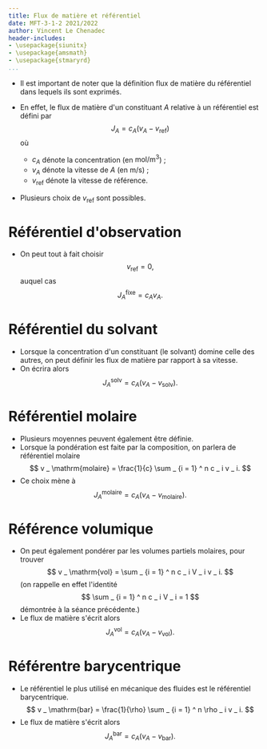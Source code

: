 ```yaml
---
title: Flux de matière et référentiel
date: MFT-3-1-2 2021/2022
author: Vincent Le Chenadec
header-includes:
- \usepackage{siunitx}
- \usepackage{amsmath}
- \usepackage{stmaryrd}
...
```


* Il est important de noter que la définition flux de matière du référentiel dans lequels ils sont exprimés.
* En effet, le flux de matière d'un constituant $A$ relative à un référentiel est défini par
$$
J _ A = c _ A \left ( v _ A - v _ \mathrm{ref} \right )
$$
où

	- $c _ A$ dénote la concentration (en $\si{\mole\per\meter\cubed}$) ;
	- $v _ A$ dénote la vitesse de $A$ (en $\si{\meter\per\second}$) ;
	- $v _ \mathrm{ref}$ dénote la vitesse de référence.

* Plusieurs choix de $v _ \mathrm{ref}$ sont possibles.

# Référentiel d'observation

* On peut tout à fait choisir
$$
v _ \mathrm{ref} = 0,
$$
auquel cas
$$
J _ A ^ \mathrm{fixe} = c _ A v _ A.
$$

# Référentiel du solvant

* Lorsque la concentration d'un constituant (le solvant) domine celle des autres, on peut définir les flux de matière par rapport à sa vitesse.
* On écrira alors
$$
J _ A ^ \mathrm{solv} = c _ A \left ( v _ A - v _ \mathrm{solv} \right ).
$$

# Référentiel molaire

* Plusieurs moyennes peuvent également être définie.
* Lorsque la pondération est faite par la composition, on parlera de référentiel molaire
$$
v _ \mathrm{molaire} = \frac{1}{c} \sum _ {i = 1} ^ n c _ i v _ i.
$$
* Ce choix mène à
$$
J _ A ^ \mathrm{molaire} = c _ A \left ( v _ A - v _ \mathrm{molaire} \right ).
$$

# Référence volumique

* On peut également pondérer par les volumes partiels molaires, pour trouver
$$
v _ \mathrm{vol} = \sum _ {i = 1} ^ n c _ i V _ i v _ i.
$$
(on rappelle en effet l'identité
$$
\sum _ {i = 1} ^ n c _ i V _ i = 1
$$
démontrée à la séance précédente.)
* Le flux de matière s'écrit alors
$$
J _ A ^ \mathrm{vol} = c _ A \left ( v _ A - v _ \mathrm{vol} \right ).
$$

# Référentre barycentrique

* Le référentiel le plus utilisé en mécanique des fluides est le référentiel barycentrique.
$$
v _ \mathrm{bar} = \frac{1}{\rho} \sum _ {i = 1} ^ n \rho _ i v _ i.
$$
* Le flux de matière s'écrit alors
$$
J _ A ^ \mathrm{bar} = c _ A \left ( v _ A - v _ \mathrm{bar} \right ).
$$

